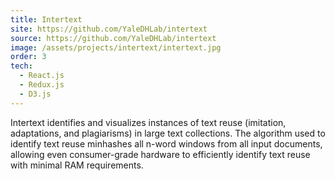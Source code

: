 ```yaml
---
title: Intertext
site: https://github.com/YaleDHLab/intertext
source: https://github.com/YaleDHLab/intertext
image: /assets/projects/intertext/intertext.jpg
order: 3
tech:
  - React.js
  - Redux.js
  - D3.js
---
```


Intertext identifies and visualizes instances of text reuse (imitation, adaptations, and plagiarisms) in large text collections. The algorithm used to identify text reuse minhashes all n-word windows from all input documents, allowing even consumer-grade hardware to efficiently identify text reuse with minimal RAM requirements.
